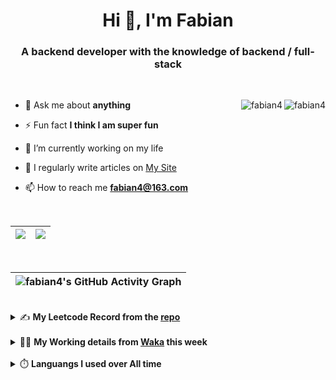 <h1 align="center">Hi 👋, I'm Fabian</h1>
<h3 align="center">A backend developer with the knowledge of backend / full-stack</h3>

<br/>

<img align="right" src="https://komarev.com/ghpvc/?username=fabian4&label=views&color=0e75b6&style=flat" alt="fabian4" /><img align="right" src="https://img.shields.io/badge/Author-fabian4-orange?logo=Dark%20Reader" alt="fabian4" />


- 💬 Ask me about **anything**

- ⚡ Fun fact **I think I am super fun**

- 🔭 I’m currently working on my life

- 📝 I regularly write articles on [My Site](https://fabian4.site/)

- 📫 How to reach me **fabian4@163.com**


<!-- - 🌱 I’m currently learning **JavaScript** and **typescript** -->

<!-- - 📄 Know about my Daily details on [My Personal Blog Galllery](https://fabian4.github.io/gallery/) -->

<br/>

|  <img align="center" src="https://github-readme-streak-stats.herokuapp.com/?user=fabian4&theme=gruvbox_duo&currStreakNum=2FD3EB&fire=pink&sideLabels=F00&hide_border=true&date_format=[Y.]n.j" /> |  <img align="center" src="https://github-readme-stats.vercel.app/api/top-langs/?username=fabian4&layout=compact&theme=buefy&hide_border=true" /> |
| ------------- | ------------- |

<!-- | <img align="center" src="https://github-readme-stats.vercel.app/api?username=fabian4&count_private=true&show_icons=true&theme=flag-india&show_owner=true&hide_border=true" /> | <img align="center" src="https://github-readme-stats.vercel.app/api/top-langs/?username=fabian4&layout=compact&theme=buefy&hide_border=true&exclude_repo=jdk,jdk-source-learning,spring-framework,netty,jdk,fabian4.github.io,wechaty.js.org,sofa-bolt" /> | <img align="center" src="https://github-readme-streak-stats.herokuapp.com/?user=fabian4&theme=gruvbox_duo&currStreakNum=2FD3EB&fire=pink&sideLabels=F00&hide_border=true&date_format=[Y.]n.j" /> |
| ------------- | ------------- | ------------- | -->

<br/>

|![fabian4's GitHub Activity Graph](https://activity-graph.herokuapp.com/graph?username=fabian4&theme=github-light&area=true)|
| --- |

<br/>
<details>
  <summary>✍️ <b>My Leetcode Record from the <a href="https://github.com/fabian4/leetcode">repo</a></b></summary>
 
 ---
  
  |[![Leetcode Stats](https://leetcode.card.workers.dev/?username=fabianbao&border=0&site=cn)](https://leetcode-cn.com/u/fabianbao/)|
  | ------------- |
  
<!-- |[![Leetcode Stats](https://leetcode.card.workers.dev/?username=fabianbao&border=0&site=cn)](https://leetcode-cn.com/u/fabianbao/)|[![fabian's LeetCode Stats](https://leetcode-stats.vercel.app/api?username=fabian&theme=Light)](https://leetcode-cn.com/u/fabianbao/)|
| ------------- | ------------- | -->
  
</details>

<br/>

<details>
  <summary>👨‍💻 <b>My Working details from <a href="https://wakatime.com/@fabian4">Waka</a> this week</b></summary>

---

<!--START_SECTION:waka-->
![Code Time](http://img.shields.io/badge/Code%20Time-246%20hrs%2046%20mins-blue)

**I'm an Early 🐤** 

```text
🌞 Morning    178 commits    █████░░░░░░░░░░░░░░░░░░░░   21.58% 
🌆 Daytime    293 commits    █████████░░░░░░░░░░░░░░░░   35.52% 
🌃 Evening    338 commits    ██████████░░░░░░░░░░░░░░░   40.97% 
🌙 Night      16 commits     ░░░░░░░░░░░░░░░░░░░░░░░░░   1.94%

```
📅 **I'm Most Productive on Thursday** 

```text
Monday       133 commits    ████░░░░░░░░░░░░░░░░░░░░░   16.12% 
Tuesday      130 commits    ████░░░░░░░░░░░░░░░░░░░░░   15.76% 
Wednesday    140 commits    ████░░░░░░░░░░░░░░░░░░░░░   16.97% 
Thursday     148 commits    ████░░░░░░░░░░░░░░░░░░░░░   17.94% 
Friday       91 commits     ██░░░░░░░░░░░░░░░░░░░░░░░   11.03% 
Saturday     68 commits     ██░░░░░░░░░░░░░░░░░░░░░░░   8.24% 
Sunday       115 commits    ███░░░░░░░░░░░░░░░░░░░░░░   13.94%

```


📊 **This Week I Spent My Time On** 

```text
💬 Programming Languages: 
Other                    12 hrs 35 mins      █████████████████████░░░░   86.1% 
TypeScript               1 hr 15 mins        ██░░░░░░░░░░░░░░░░░░░░░░░   8.56% 
Java                     23 mins             ░░░░░░░░░░░░░░░░░░░░░░░░░   2.67% 
JSON                     12 mins             ░░░░░░░░░░░░░░░░░░░░░░░░░   1.48% 
Text                     3 mins              ░░░░░░░░░░░░░░░░░░░░░░░░░   0.42%

🔥 Editors: 
Browser                  12 hrs 35 mins      █████████████████████░░░░   86.1% 
WebStorm                 1 hr 37 mins        ██░░░░░░░░░░░░░░░░░░░░░░░   11.16% 
IntelliJ                 23 mins             ░░░░░░░░░░░░░░░░░░░░░░░░░   2.73%

💻 Operating System: 
Windows                  14 hrs 37 mins      █████████████████████████   100.0%

```


<!--END_SECTION:waka-->
  
</details>

<br/>

<details>
  <summary>⏱️ <b>Languangs I used over All time</b></summary>
  
---
  
![languages all time](https://wakatime.com/share/@32ef5ac6-eac5-4886-805c-ce9fe059857e/efc24c85-e478-4696-bcbd-c5669145b831.svg)
  
</details>
